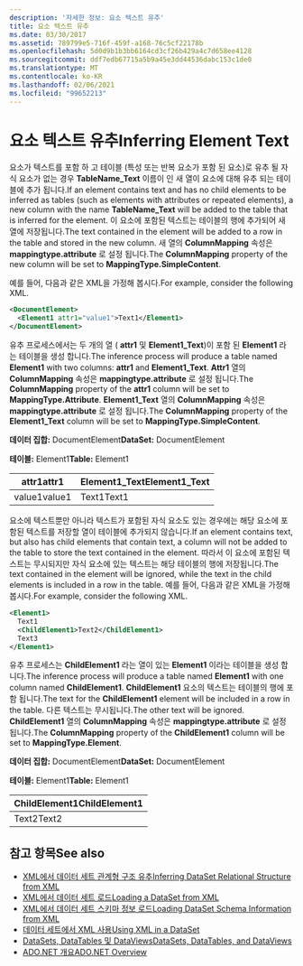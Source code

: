 ```yaml
---
description: '자세한 정보: 요소 텍스트 유추'
title: 요소 텍스트 유추
ms.date: 03/30/2017
ms.assetid: 789799e5-716f-459f-a168-76c5cf22178b
ms.openlocfilehash: 5d0d9b1b3bb6164cd3cf26b429a4c7d658ee4128
ms.sourcegitcommit: ddf7edb67715a5b9a45e3dd44536dabc153c1de0
ms.translationtype: MT
ms.contentlocale: ko-KR
ms.lasthandoff: 02/06/2021
ms.locfileid: "99652213"
---
```

# <a name="inferring-element-text"></a><span data-ttu-id="b61bf-103">요소 텍스트 유추</span><span class="sxs-lookup"><span data-stu-id="b61bf-103">Inferring Element Text</span></span>

<span data-ttu-id="b61bf-104">요소가 텍스트를 포함 하 고 테이블 (특성 또는 반복 요소가 포함 된 요소)로 유추 될 자식 요소가 없는 경우 **TableName_Text** 이름이 인 새 열이 요소에 대해 유추 되는 테이블에 추가 됩니다.</span><span class="sxs-lookup"><span data-stu-id="b61bf-104">If an element contains text and has no child elements to be inferred as tables (such as elements with attributes or repeated elements), a new column with the name **TableName_Text** will be added to the table that is inferred for the element.</span></span> <span data-ttu-id="b61bf-105">이 요소에 포함된 텍스트는 테이블의 행에 추가되어 새 열에 저장됩니다.</span><span class="sxs-lookup"><span data-stu-id="b61bf-105">The text contained in the element will be added to a row in the table and stored in the new column.</span></span> <span data-ttu-id="b61bf-106">새 열의 **ColumnMapping** 속성은 **mappingtype.attribute** 로 설정 됩니다.</span><span class="sxs-lookup"><span data-stu-id="b61bf-106">The **ColumnMapping** property of the new column will be set to **MappingType.SimpleContent**.</span></span>  
  
 <span data-ttu-id="b61bf-107">예를 들어, 다음과 같은 XML을 가정해 봅시다.</span><span class="sxs-lookup"><span data-stu-id="b61bf-107">For example, consider the following XML.</span></span>  
  
```xml  
<DocumentElement>  
  <Element1 attr1="value1">Text1</Element1>  
</DocumentElement>  
```  
  
 <span data-ttu-id="b61bf-108">유추 프로세스에서는 두 개의 열 ( **attr1** 및 **Element1_Text**)이 포함 된 **Element1** 라는 테이블을 생성 합니다.</span><span class="sxs-lookup"><span data-stu-id="b61bf-108">The inference process will produce a table named **Element1** with two columns: **attr1** and **Element1_Text**.</span></span> <span data-ttu-id="b61bf-109">**Attr1** 열의 **ColumnMapping** 속성은 **mappingtype.attribute** 로 설정 됩니다.</span><span class="sxs-lookup"><span data-stu-id="b61bf-109">The **ColumnMapping** property of the **attr1** column will be set to **MappingType.Attribute**.</span></span> <span data-ttu-id="b61bf-110">**Element1_Text** 열의 **ColumnMapping** 속성은 **mappingtype.attribute** 로 설정 됩니다.</span><span class="sxs-lookup"><span data-stu-id="b61bf-110">The **ColumnMapping** property of the **Element1_Text** column will be set to **MappingType.SimpleContent**.</span></span>  
  
 <span data-ttu-id="b61bf-111">**데이터 집합:** DocumentElement</span><span class="sxs-lookup"><span data-stu-id="b61bf-111">**DataSet:** DocumentElement</span></span>  
  
 <span data-ttu-id="b61bf-112">**테이블:** Element1</span><span class="sxs-lookup"><span data-stu-id="b61bf-112">**Table:** Element1</span></span>  
  
|<span data-ttu-id="b61bf-113">attr1</span><span class="sxs-lookup"><span data-stu-id="b61bf-113">attr1</span></span>|<span data-ttu-id="b61bf-114">Element1_Text</span><span class="sxs-lookup"><span data-stu-id="b61bf-114">Element1_Text</span></span>|  
|-----------|--------------------|  
|<span data-ttu-id="b61bf-115">value1</span><span class="sxs-lookup"><span data-stu-id="b61bf-115">value1</span></span>|<span data-ttu-id="b61bf-116">Text1</span><span class="sxs-lookup"><span data-stu-id="b61bf-116">Text1</span></span>|  
  
 <span data-ttu-id="b61bf-117">요소에 텍스트뿐만 아니라 텍스트가 포함된 자식 요소도 있는 경우에는 해당 요소에 포함된 텍스트를 저장할 열이 테이블에 추가되지 않습니다.</span><span class="sxs-lookup"><span data-stu-id="b61bf-117">If an element contains text, but also has child elements that contain text, a column will not be added to the table to store the text contained in the element.</span></span> <span data-ttu-id="b61bf-118">따라서 이 요소에 포함된 텍스트는 무시되지만 자식 요소에 있는 텍스트는 해당 테이블의 행에 저장됩니다.</span><span class="sxs-lookup"><span data-stu-id="b61bf-118">The text contained in the element will be ignored, while the text in the child elements is included in a row in the table.</span></span> <span data-ttu-id="b61bf-119">예를 들어, 다음과 같은 XML을 가정해 봅시다.</span><span class="sxs-lookup"><span data-stu-id="b61bf-119">For example, consider the following XML.</span></span>  
  
```xml  
<Element1>  
  Text1  
  <ChildElement1>Text2</ChildElement1>  
  Text3  
</Element1>  
```  
  
 <span data-ttu-id="b61bf-120">유추 프로세스는 **ChildElement1** 라는 열이 있는 **Element1** 이라는 테이블을 생성 합니다.</span><span class="sxs-lookup"><span data-stu-id="b61bf-120">The inference process will produce a table named **Element1** with one column named **ChildElement1**.</span></span> <span data-ttu-id="b61bf-121">**ChildElement1** 요소의 텍스트는 테이블의 행에 포함 됩니다.</span><span class="sxs-lookup"><span data-stu-id="b61bf-121">The text for the **ChildElement1** element will be included in a row in the table.</span></span> <span data-ttu-id="b61bf-122">다른 텍스트는 무시됩니다.</span><span class="sxs-lookup"><span data-stu-id="b61bf-122">The other text will be ignored.</span></span> <span data-ttu-id="b61bf-123">**ChildElement1** 열의 **ColumnMapping** 속성은 **mappingtype.attribute** 로 설정 됩니다.</span><span class="sxs-lookup"><span data-stu-id="b61bf-123">The **ColumnMapping** property of the **ChildElement1** column will be set to **MappingType.Element**.</span></span>  
  
 <span data-ttu-id="b61bf-124">**데이터 집합:** DocumentElement</span><span class="sxs-lookup"><span data-stu-id="b61bf-124">**DataSet:** DocumentElement</span></span>  
  
 <span data-ttu-id="b61bf-125">**테이블:** Element1</span><span class="sxs-lookup"><span data-stu-id="b61bf-125">**Table:** Element1</span></span>  
  
|<span data-ttu-id="b61bf-126">ChildElement1</span><span class="sxs-lookup"><span data-stu-id="b61bf-126">ChildElement1</span></span>|  
|-------------------|  
|<span data-ttu-id="b61bf-127">Text2</span><span class="sxs-lookup"><span data-stu-id="b61bf-127">Text2</span></span>|  
  
## <a name="see-also"></a><span data-ttu-id="b61bf-128">참고 항목</span><span class="sxs-lookup"><span data-stu-id="b61bf-128">See also</span></span>

- [<span data-ttu-id="b61bf-129">XML에서 데이터 세트 관계형 구조 유추</span><span class="sxs-lookup"><span data-stu-id="b61bf-129">Inferring DataSet Relational Structure from XML</span></span>](inferring-dataset-relational-structure-from-xml.md)
- [<span data-ttu-id="b61bf-130">XML에서 데이터 세트 로드</span><span class="sxs-lookup"><span data-stu-id="b61bf-130">Loading a DataSet from XML</span></span>](loading-a-dataset-from-xml.md)
- [<span data-ttu-id="b61bf-131">XML에서 데이터 세트 스키마 정보 로드</span><span class="sxs-lookup"><span data-stu-id="b61bf-131">Loading DataSet Schema Information from XML</span></span>](loading-dataset-schema-information-from-xml.md)
- [<span data-ttu-id="b61bf-132">데이터 세트에서 XML 사용</span><span class="sxs-lookup"><span data-stu-id="b61bf-132">Using XML in a DataSet</span></span>](using-xml-in-a-dataset.md)
- [<span data-ttu-id="b61bf-133">DataSets, DataTables 및 DataViews</span><span class="sxs-lookup"><span data-stu-id="b61bf-133">DataSets, DataTables, and DataViews</span></span>](index.md)
- [<span data-ttu-id="b61bf-134">ADO.NET 개요</span><span class="sxs-lookup"><span data-stu-id="b61bf-134">ADO.NET Overview</span></span>](../ado-net-overview.md)
